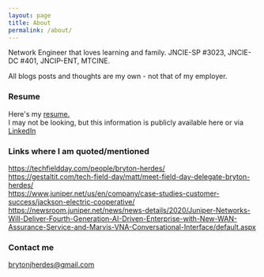 ```yaml
---
layout: page
title: About
permalink: /about/
---
```


Network Engineer that loves learning and family. JNCIE-SP #3023, JNCIE-DC #401, JNCIP-ENT, MTCINE. 

All blogs posts and thoughts are my own - not that of my employer.

### Resume

Here's my <a href="/images/resume.pdf" target="_blank">resume.</a><br>
I may not be looking, but this information is publicly available here or via <a href="https://linkedin.com/in/brytonjherdes" target="blank">LinkedIn</a>

### Links where I am quoted/mentioned
<a href="https://techfieldday.com/people/bryton-herdes/" target="_blank">https://techfieldday.com/people/bryton-herdes/</a><br>
<a href="https://gestaltit.com/tech-field-day/matt/meet-field-day-delegate-bryton-herdes/" target="_blank">https://gestaltit.com/tech-field-day/matt/meet-field-day-delegate-bryton-herdes/</a><br>
<a href="https://www.juniper.net/us/en/company/case-studies-customer-success/jackson-electric-cooperative/" target="_blank">https://www.juniper.net/us/en/company/case-studies-customer-success/jackson-electric-cooperative/</a><br>
<a href="https://newsroom.juniper.net/news/news-details/2020/Juniper-Networks-Will-Deliver-Fourth-Generation-AI-Driven-Enterprise-with-New-WAN-Assurance-Service-and-Marvis-VNA-Conversational-Interface/default.aspx" target="_blank">https://newsroom.juniper.net/news/news-details/2020/Juniper-Networks-Will-Deliver-Fourth-Generation-AI-Driven-Enterprise-with-New-WAN-Assurance-Service-and-Marvis-VNA-Conversational-Interface/default.aspx</a>


### Contact me

[brytonjherdes@gmail.com](mailto:brytonjherdes@gmail.com)

